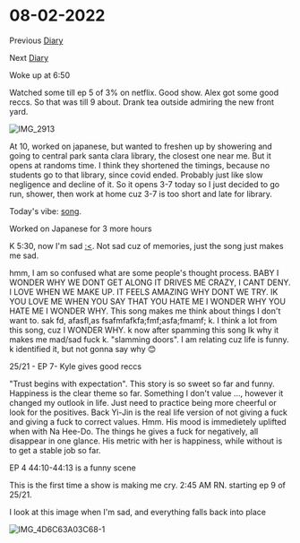 # 08-02-2022

Previous [Diary](https://aryanmangla23.github.io/08-01-2022/)

Next [Diary](https://aryanmangla23.github.io/08-03-2022/)

Woke up at 6:50

Watched some till ep 5 of 3% on netflix. Good show. Alex got some good reccs. So that was till 9 about. Drank tea outside admiring the new front yard. 

![IMG_2913](https://user-images.githubusercontent.com/55885627/182453653-12c8db7c-3ead-4234-b705-935dca86815e.jpg)

At 10, worked on japanese, but wanted to freshen up by showering and going to central park santa clara library, the closest one near me. But it opens at randoms time. I think they shortened the timings, because no students go to that library, since covid ended. Probably just like slow negligence and decline of it. So it opens 3-7 today so I just decided to go run, shower, then work at home cuz 3-7 is too short and late for library. 

Today's vibe: [song](https://www.youtube.com/watch?v=5Di20x6vVVU).

Worked on Japanese for 3 more hours

K 5:30, now I'm sad [:<](https://open.spotify.com/track/3jXl94Bd3ONk4yTVgYPR30?si=f1a897ec16c6441b). Not sad cuz of memories, just the song just makes me sad.

hmm, I am so confused what are some people's thought process. BABY I WONDER WHY WE DONT GET ALONG IT DRIVES ME CRAZY, I CANT DENY. I LOVE WHEN WE MAKE UP. IT FEELS AMAZING WHY DONT WE TRY. IK YOU LOVE ME WHEN YOU SAY THAT YOU HATE ME I WONDER WHY YOU HATE ME I WONDER WHY. This song makes me think about things I don't want to. sak fd, afasfl,as fsafmfafkfa;fmf;asfa;fmamf; k. I think a lot from this song, cuz I WONDER WHY. k now after spamming this song Ik why it makes me mad/sad fuck k. "slamming doors". I am relating cuz life is funny. k identified it, but not gonna say why 😊 

25/21 - EP 7- Kyle gives good reccs

"Trust begins with expectation". This story is so sweet so far and funny. Happiness is the clear theme so far. Something I don't value ..., however it changed my outlook in life. Just need to practice being more cheerful or look for the positives. Back Yi-Jin is the real life version of not giving a fuck and giving a fuck to correct values. Hmm. His mood is immedietely uplifted when with Na Hee-Do. The things he gives a fuck for negatively, all disappear in one glance. His metric with her is happiness, while without is to get a stable job so far.

EP 4 44:10-44:13 is a funny scene

This is the first time a show is making me cry. 2:45 AM RN. starting ep 9 of 25/21. 

I look at this image when I'm sad, and everything falls back into place

![IMG_4D6C63A03C68-1](https://user-images.githubusercontent.com/55885627/182578938-9dfb5823-cf1d-4b7a-9a41-9c529aa5e471.jpeg)

